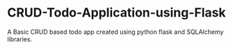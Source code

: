 # CRUD-Todo-Application-using-Flask
A Basic CRUD based todo app created using python flask and SQLAlchemy libraries.
